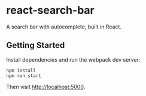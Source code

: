 # react-search-bar

A search bar with autocomplete, built in React.

## Getting Started

Install dependencies and run the webpack dev server:

```
npm install
npm run start
```

Then visit [http://localhost:5000](http://localhost:5000).
